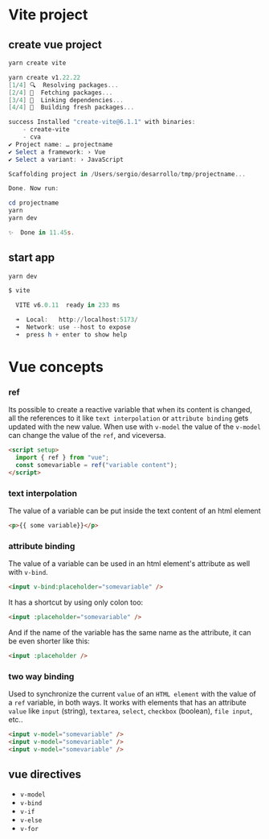 # Vite project

## create vue project

```powershell
yarn create vite
```

```powershell
yarn create v1.22.22
[1/4] 🔍  Resolving packages...
[2/4] 🚚  Fetching packages...
[3/4] 🔗  Linking dependencies...
[4/4] 🔨  Building fresh packages...

success Installed "create-vite@6.1.1" with binaries:
    - create-vite
    - cva
✔ Project name: … projectname
✔ Select a framework: › Vue
✔ Select a variant: › JavaScript

Scaffolding project in /Users/sergio/desarrollo/tmp/projectname...

Done. Now run:

cd projectname
yarn
yarn dev

✨  Done in 11.45s.
```

## start app

```powershell
yarn dev
```

```powershell
$ vite

  VITE v6.0.11  ready in 233 ms

  ➜  Local:   http://localhost:5173/
  ➜  Network: use --host to expose
  ➜  press h + enter to show help
```

# Vue concepts

### ref

Its possible to create a reactive variable that when its content is changed, all the references to it like `text interpolation` or `attribute binding` gets updated with the new value.
When use with `v-model` the value of the `v-model` can change the value of the `ref`, and viceversa.

```html
<script setup>
  import { ref } from "vue";
  const somevariable = ref("variable content");
</script>
```

### text interpolation

The value of a variable can be put inside the text content of an html element

```html
<p>{{ some variable}}</p>
```

### attribute binding

The value of a variable can be used in an html element's attribute as well with `v-bind`.

```html
<input v-bind:placeholder="somevariable" />
```

It has a shortcut by using only colon too:

```html
<input :placeholder="somevariable" />
```

And if the name of the variable has the same name as the attribute, it can be even shorter like this:

```html
<input :placeholder />
```

### two way binding

Used to synchronize the current `value` of an `HTML element` with the value of a `ref` variable, in both ways.
It works with elements that has an attribute `value` like `input` (string), `textarea`, `select`, `checkbox` (boolean), `file input`, etc..

```html
<input v-model="somevariable" />
<input v-model="somevariable" />
<input v-model="somevariable" />
```

## vue directives

- `v-model`
- `v-bind`
- `v-if`
- `v-else`
- `v-for`
